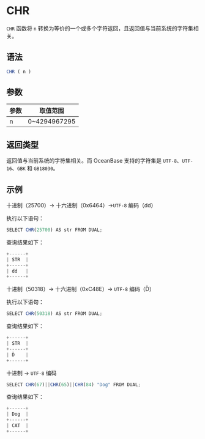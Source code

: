 CHR 
========================



`CHR` 函数将 `n` 转换为等价的一个或多个字符返回，且返回值与当前系统的字符集相关。

语法 
--------------

```javascript
CHR ( n )
```



参数 
--------------



| **参数** |   **取值范围**    |
|--------|---------------|
| n      | 0\~4294967295 |



返回类型 
----------------

返回值与当前系统的字符集相关。而 OceanBase 支持的字符集是 `UTF-8`、`UTF-16`、`GBK` 和 `GB18030`。

示例 
--------------

十进制（25700）-\> 十六进制（0x6464）-\>`UTF-8` 编码（dd）

执行以下语句：

```javascript
SELECT CHR(25700) AS str FROM DUAL;
```



查询结果如下：

```javascript
+------+
| STR  |
+------+
| dd   |
+------+
```



十进制（50318）-\> 十六进制（0xC48E）-\> `UTF-8` 编码（Ď）

执行以下语句：

```javascript
SELECT CHR(50318) AS str FROM DUAL;
```



查询结果如下：

```javascript
+------+
| STR  |
+------+
| Ď    |
+------+
```



十进制 -\> `UTF-8` 编码

```javascript
SELECT CHR(67)||CHR(65)||CHR(84) "Dog" FROM DUAL;
```



查询结果如下：

```javascript
+------+
| Dog  |
+------+
| CAT  |
+------+
```


